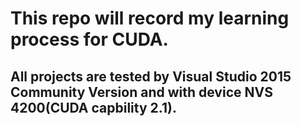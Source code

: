 # This repo will record my learning process for CUDA.

## All projects are tested by Visual Studio 2015 Community Version and with device NVS 4200(CUDA capbility 2.1).